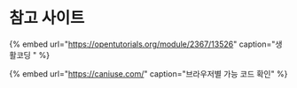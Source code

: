 # 참고 사이트

{% embed url="https://opentutorials.org/module/2367/13526" caption="생활코딩 " %}

{% embed url="https://caniuse.com/" caption="브라우저별 가능 코드 확인" %}



